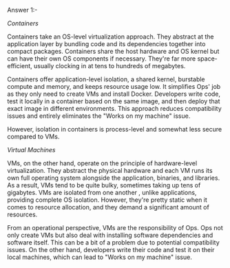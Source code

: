 Answer 1:-

*Containers*

Containers take an OS-level virtualization approach. They abstract at the application layer by bundling code and its dependencies together into compact packages. Containers share the host hardware and OS kernel but can have their own OS components if necessary. They're far more space-efficient, usually clocking in at tens to hundreds of megabytes.

Containers offer application-level isolation, a shared kernel, burstable compute and memory, and keeps resource usage low. It simplifies Ops' job as they only need to create VMs and install Docker. Developers write code, test it locally in a container based on the same image, and then deploy that exact image in different environments. This approach  reduces compatibility issues and entirely eliminates the "Works on my machine" issue.

However, isolation in containers is process-level and somewhat less secure compared to VMs.


*Virtual Machines*

VMs, on the other hand, operate on the principle of hardware-level virtualization. They abstract the physical hardware and each VM runs its own full operating system alongside the application, binaries, and libraries. As a result, VMs tend to be quite bulky, sometimes taking up tens of gigabytes. VMs are isolated from one another , unlike applications, providing complete OS isolation. However, they're pretty static when it comes to resource allocation, and they demand a significant amount of resources.

From an operational perspective, VMs are the responsibility of Ops. Ops not only create VMs but also deal with installing software dependencies and software itself. This can be a bit of a problem due to potential compatibility issues. On the other hand, developers write their code and test it on their local machines, which can lead to "Works on my machine" issue.
